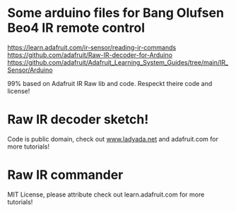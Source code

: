 # Some arduino files for Bang Olufsen Beo4 IR remote control

https://learn.adafruit.com/ir-sensor/reading-ir-commands
https://github.com/adafruit/Raw-IR-decoder-for-Arduino
https://github.com/adafruit/Adafruit_Learning_System_Guides/tree/main/IR_Sensor/Arduino


99% based on Adafruit IR Raw lib and code. Respeckt theire code and license!

# Raw IR decoder sketch!
 Code is public domain, check out www.ladyada.net and adafruit.com
 for more tutorials! 

# Raw IR commander
 MIT License, please attribute
 check out learn.adafruit.com  for more tutorials!  


 
 


